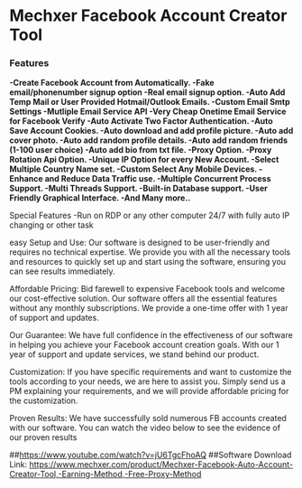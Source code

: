 # Mechxer Facebook Account Creator Tool

### Features


**-Create Facebook Account from Automatically.
-Fake email/phonenumber signup option
-Real email signup option.
-Auto Add Temp Mail or User Provided Hotmail/Outlook Emails.
-Custom Email Smtp Settings
-Mutliple Email Service API
-Very Cheap Onetime Email Service for Facebook Verify
-Auto Activate Two Factor Authentication.
-Auto Save Account Cookies.
-Auto download and add profile picture.
-Auto add cover photo.
-Auto add random profile details.
-Auto add random friends (1-100 user choice)
-Auto add bio from txt file.
-Proxy Option.
-Proxy Rotation Api Option.
-Unique IP Option for every New Account.
-Select Multiple Country Name set.
-Custom Select Any Mobile Devices.
-Enhance and Reduce Data Traffic use.
-Multiple Concurrent Process Support.
-Multi Threads Support.
-Built-in Database support.
-User Friendly Graphical Interface.
-And Many more..**


Special Features
-Run on RDP or any other computer 24/7 with fully auto IP changing or other task


easy Setup and Use:
Our software is designed to be user-friendly and requires no technical expertise. We provide you with all the necessary tools and resources to quickly set up and start using the software, ensuring you can see results immediately.

Affordable Pricing:
Bid farewell to expensive Facebook tools and welcome our cost-effective solution. Our software offers all the essential features without any monthly subscriptions. We provide a one-time offer with 1 year of support and updates.

Our Guarantee:
We have full confidence in the effectiveness of our software in helping you achieve your Facebook account creation goals. With our 1 year of support and update services, we stand behind our product.

Customization:
If you have specific requirements and want to customize the tools according to your needs, we are here to assist you. Simply send us a PM explaining your requirements, and we will provide affordable pricing for the customization.

Proven Results:
We have successfully sold numerous FB accounts created with our software. You can watch the video below to see the evidence of our proven results

##https://www.youtube.com/watch?v=jU6TgcFhoAQ
##Software Download Link: https://www.mechxer.com/product/Mechxer-Facebook-Auto-Account-Creator-Tool,-Earning-Method,-Free-Proxy-Method
